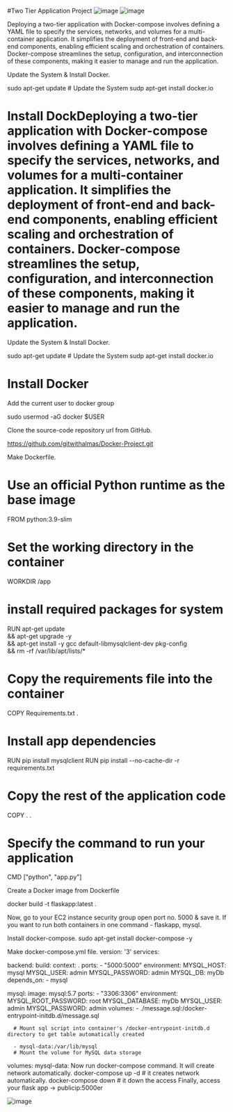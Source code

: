 #Two Tier Application Project ![image](https://github.com/gitwithalmas/Docker-project/assets/159616162/69c71cce-9ee2-4242-a658-88202e85941a)
![image](https://github.com/gitwithalmas/Docker-project/assets/159616162/ec13b38b-422d-42dc-a4c2-e2527a3be314)


 Deploying a two-tier application with Docker-compose involves defining a YAML file to specify the services, networks, and volumes for a multi-container application. It simplifies the deployment of front-end and back-end components, enabling efficient scaling and orchestration of containers. Docker-compose streamlines the setup, configuration, and interconnection of these components, making it easier to manage and run the application.


Update the System & Install Docker.

sudo apt-get update # Update the System
sudp apt-get install docker.io 

# Install DockDeploying a two-tier application with Docker-compose involves defining a YAML file to specify the services, networks, and volumes for a multi-container application. It simplifies the deployment of front-end and back-end components, enabling efficient scaling and orchestration of containers. Docker-compose streamlines the setup, configuration, and interconnection of these components, making it easier to manage and run the application.

Update the System & Install Docker.

sudo apt-get update # Update the System
sudp apt-get install docker.io 

# Install Docker
Add the current user to docker group

sudo usermod -aG docker $USER

Clone the source-code repository url from GitHub.

https://github.com/gitwithalmas/Docker-Project.git

Make Dockerfile.
# Use an official Python runtime as the base image

FROM python:3.9-slim

# Set the working directory in the container
WORKDIR /app

# install required packages for system
RUN apt-get update \
    && apt-get upgrade -y \
    && apt-get install -y gcc default-libmysqlclient-dev pkg-config \
    && rm -rf /var/lib/apt/lists/*

# Copy the requirements file into the container

COPY Requirements.txt .

# Install app dependencies
RUN pip install mysqlclient
RUN pip install --no-cache-dir -r requirements.txt

# Copy the rest of the application code

COPY . .

# Specify the command to run your application

CMD ["python", "app.py"]

Create a Docker image from Dockerfile

docker build -t flaskapp:latest .

Now, go to your EC2 instance security group open port no. 5000 & save it.
If you want to run both containers in one command - flaskapp, mysql.

Install docker-compose.
sudo apt-get install docker-compose -y

Make docker-compose.yml file.
version: '3'
services:

  backend:
    build:
      context: .
    ports:
      - "5000:5000"
    environment:
      MYSQL_HOST: mysql
      MYSQL_USER: admin
      MYSQL_PASSWORD: admin
      MYSQL_DB: myDb
    depends_on:
      - mysql

  mysql:
    image: mysql:5.7
    ports:
      - "3306:3306"
    environment:
      MYSQL_ROOT_PASSWORD: root
      MYSQL_DATABASE: myDb
      MYSQL_USER: admin
      MYSQL_PASSWORD: admin
    volumes:
      - ./message.sql:/docker-entrypoint-initdb.d/message.sql  
      
      # Mount sql script into container's /docker-entrypoint-initdb.d directory to get table automatically created
      
      - mysql-data:/var/lib/mysql 
      # Mount the volume for MySQL data storage

volumes:
  mysql-data:
Now run docker-compose command. It will create network automatically.
docker-compose up -d  # it creates network automatically.
docker-compose down   # it down the access
Finally, access your flask app -> publicip:5000er

![image](https://github.com/gitwithalmas/Docker-project/assets/159616162/4045b18f-4dd8-4862-9d5e-e794d7c43e8b)
